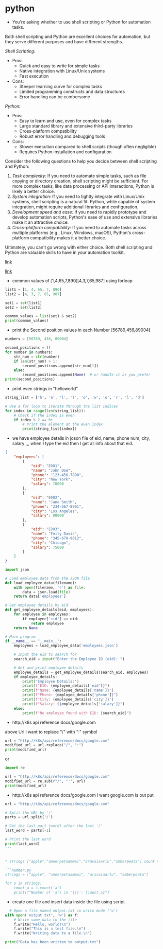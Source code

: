 # python

* You're asking whether to use shell scripting or Python for automation tasks.

Both shell scripting and Python are excellent choices for automation, but they serve different purposes and have different strengths.

*Shell Scripting:*

- Pros:
    - Quick and easy to write for simple tasks
    - Native integration with Linux/Unix systems
    - Fast execution
- Cons:
    - Steeper learning curve for complex tasks
    - Limited programming constructs and data structures
    - Error handling can be cumbersome

*Python:*

- Pros:
    - Easy to learn and use, even for complex tasks
    - Large standard library and extensive third-party libraries
    - Cross-platform compatibility
    - Robust error handling and debugging tools
- Cons:
    - Slower execution compared to shell scripts (though often negligible)
    - Requires Python installation and configuration

Consider the following questions to help you decide between shell scripting and Python:

1. *Task complexity:* If you need to automate simple tasks, such as file copying or directory creation, shell scripting might be sufficient. For more complex tasks, like data processing or API interactions, Python is likely a better choice.
2. *System integration:* If you need to tightly integrate with Linux/Unix systems, shell scripting is a natural fit. Python, while capable of system integration, might require additional libraries and configuration.
3. *Development speed and ease:* If you need to rapidly prototype and develop automation scripts, Python's ease of use and extensive libraries make it an attractive choice.
4. *Cross-platform compatibility:* If you need to automate tasks across multiple platforms (e.g., Linux, Windows, macOS), Python's cross-platform compatibility makes it a better choice.

Ultimately, you can't go wrong with either choice. Both shell scripting and Python are valuable skills to have in your automation toolkit.

[link](https://blog.stackademic.com/ultimate-python-cheat-sheet-practical-python-for-everyday-tasks-c267c1394ee8)

[link](https://levelup.gitconnected.com/6-python-string-things-i-regret-not-knowing-earlier-6c777942e8c2?source=email-303c28d3da55-1720046260172-digest.reader-5517fd7b58a6-6c777942e8c2----0-109------------------2bebd417_cfb8_4d3b_adbf_176f2c88cbf3-1)




* common values of [1,4,65,7,890][4,3,7,65,987] using forloop

```python.py
list1 = [1, 4, 65, 7, 890]
list2 = [4, 3, 7, 65, 987]

set1 = set(list1)
set2 = set(list2)

common_values = list(set1 & set2)
print(common_values)


```

* print the Second position  values in each Number [56789,456,89004]

```python.py
numbers = [56789, 456, 89004]

second_positions = []
for number in numbers:
    str_num = str(number)
    if len(str_num) > 1:
        second_positions.append(str_num[1])
    else:
        second_positions.append(None)  # or handle it as you prefer
print(second_positions)

```


* print even strings in "helloworld"

```pop.py
string_list = ['h', 'e', 'l', 'l', 'o', 'w', 'o', 'r', 'l', 'd']

# Use a for loop to iterate through the list indices
for index in range(len(string_list)):
    # Check if the index is even
    if index % 2 == 0:
        # Print the element at the even index
        print(string_list[index])

```

* we have employee details in joson file of eid, name, phone num, city, salary ,,, when I type the eid then I get all info about that eid.
```employee.json
{
    "employees": [
        {
            "eid": "E001",
            "name": "John Doe",
            "phone": "123-456-7890",
            "city": "New York",
            "salary": 70000
        },
        {
            "eid": "E002",
            "name": "Jane Smith",
            "phone": "234-567-8901",
            "city": "Los Angeles",
            "salary": 80000
        },
        {
            "eid": "E003",
            "name": "Emily Davis",
            "phone": "345-678-9012",
            "city": "Chicago",
            "salary": 75000
        }
    ]
}

```
```eid.py
import json

# Load employee data from the JSON file
def load_employee_data(filename):
    with open(filename, 'r') as file:
        data = json.load(file)
    return data['employees']

# Get employee details by eid
def get_employee_details(eid, employees):
    for employee in employees:
        if employee['eid'] == eid:
            return employee
    return None

# Main program
if __name__ == "__main__":
    employees = load_employee_data('employees.json')

    # Input the eid to search for
    search_eid = input("Enter the Employee ID (eid): ")

    # Get and print employee details
    employee_details = get_employee_details(search_eid, employees)
    if employee_details:
        print("Employee Details:")
        print(f"EID: {employee_details['eid']}")
        print(f"Name: {employee_details['name']}")
        print(f"Phone: {employee_details['phone']}")
        print(f"City: {employee_details['city']}")
        print(f"Salary: ${employee_details['salary']}")
    else:
        print(f"No employee found with EID: {search_eid}")

```


* http://k8s api reference docs/google.com

above Url i want to replace "/" with ":" symbol

```url.py
url = "http://k8s/api/reference/docs/google.com"
modified_url = url.replace("/", ":")
print(modified_url)
```
or
```url.py
import re

url = "http://k8s/api/reference/docs/google.com"
modified_url = re.sub(r"/", ":", url)
print(modified_url)
```



* http://k8s api reference docs/google.com I want google.com is out put

```last.py
url = "http://k8s/api/reference/docs/google.com"

# Split the URL by '/'
parts = url.split('/')

# Get the last part (word) after the last '/'
last_word = parts[-1]

# Print the last word
print(last_word)
'''


* strings ["apple","ameerpetaammai","aravaiaarlu","amberpeata"] count the number of "a" s in the each string

```number.py
strings = ["apple", "ameerpetaammai", "aravaiaarlu", "amberpeata"]

for s in strings:
    count_a = s.count('a')
    print(f"Number of 'a's in '{s}': {count_a}")
```


* create one file and insert data inside the file using script
  
```file.py
  # Open a file named output.txt in write mode ('w')
with open('output.txt', 'w') as f:
    # Write some data to the file
    f.write("Hello, world!\n")
    f.write("This is a test file.\n")
    f.write("Writing data to a file.\n")

print("Data has been written to output.txt")
```
